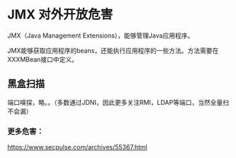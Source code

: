 # JMX 对外开放危害

JMX（Java Management Extensions），能够管理Java应用程序。

JMX能够获取应用程序的beans，还能执行应用程序的一些方法。方法需要在XXXMBean接口中定义。

## 黑盒扫描
端口嗅探，略。。（多数通过JDNI，因此更多关注RMI，LDAP等端口，当然全量扫不会漏）

### 更多危害：

https://www.secpulse.com/archives/55367.html